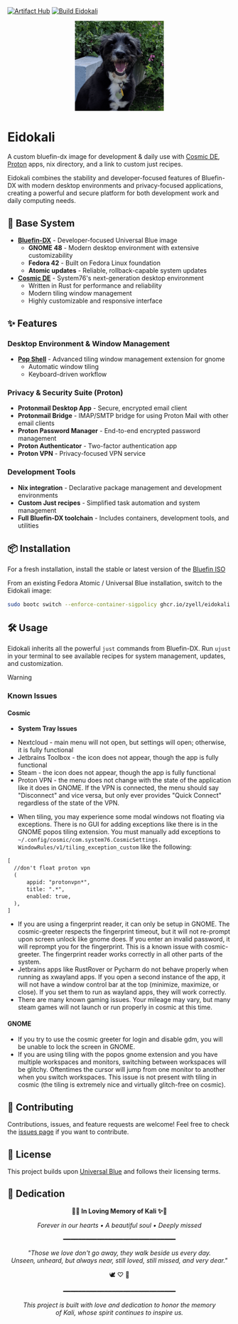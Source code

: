 [![Artifact Hub](https://img.shields.io/endpoint?url=https://artifacthub.io/badge/repository/eidokali)](https://artifacthub.io/packages/search?repo=eidokali)
[![Build Eidokali](https://github.com/Zyell/Eidokali/actions/workflows/build.yml/badge.svg)](https://github.com/Zyell/Eidokali/actions/workflows/build.yml)


<div style="text-align: center;" align="center">
  <picture>
    <img alt="Eidokali Logo" src="./assets/kali.png" width="200">
  </picture>
</div>

# Eidokali

A custom bluefin-dx image for development & daily use with [Cosmic DE](https://system76.com/cosmic), [Proton](https://proton.me/) apps, nix directory, and a link to custom just recipes.

Eidokali combines the stability and developer-focused features of Bluefin-DX with modern desktop environments and privacy-focused applications, creating a powerful and secure platform for both development work and daily computing needs.

## 🚀 Base System

* **[Bluefin-DX](https://github.com/ublue-os/bluefin/pkgs/container/bluefin-dx)** - Developer-focused Universal Blue image
  * **GNOME 48** - Modern desktop environment with extensive customizability
  * **Fedora 42** - Built on Fedora Linux foundation
  * **Atomic updates** - Reliable, rollback-capable system updates
* **[Cosmic DE](https://system76.com/cosmic)** - System76's next-generation desktop environment
  * Written in Rust for performance and reliability
  * Modern tiling window management
  * Highly customizable and responsive interface

## ✨ Features

### Desktop Environment & Window Management
* **[Pop Shell](https://github.com/pop-os/shell)** - Advanced tiling window management extension for gnome
  * Automatic window tiling
  * Keyboard-driven workflow

### Privacy & Security Suite (Proton)
* **Protonmail Desktop App** - Secure, encrypted email client
* **Protonmail Bridge** - IMAP/SMTP bridge for using Proton Mail with other email clients
* **Proton Password Manager** - End-to-end encrypted password management
* **Proton Authenticator** - Two-factor authentication app
* **Proton VPN** - Privacy-focused VPN service

### Development Tools
* **Nix integration** - Declarative package management and development environments
* **Custom Just recipes** - Simplified task automation and system management
* **Full Bluefin-DX toolchain** - Includes containers, development tools, and utilities

## 📦 Installation

For a fresh installation, install the stable or latest version of the [Bluefin ISO](https://docs.projectbluefin.io/downloads/)

From an existing Fedora Atomic / Universal Blue installation, switch to the Eidokali image:

```bash
sudo bootc switch --enforce-container-sigpolicy ghcr.io/zyell/eidokali:latest
```

## 🛠️ Usage

Eidokali inherits all the powerful `just` commands from Bluefin-DX. Run `ujust` in your terminal to see available recipes for system management, updates, and customization.
> [!WARNING]
> ### Known Issues
>
>#### Cosmic
>* **System Tray Issues**
>  - Nextcloud - main menu will not open, but settings will open; otherwise, it is fully functional
>  - Jetbrains Toolbox - the icon does not appear, though the app is fully functional
>  - Steam - the icon does not appear, though the app is fully functional
>  - Proton VPN - the menu does not change with the state of the application like it does in 
>    GNOME.  If the VPN is connected, the menu should say "Disconnect" and vice versa, but only 
>    ever provides "Quick Connect" regardless of the state of the VPN. 
>* When tiling, you may experience some modal windows not floating via exceptions.  There is no 
>  GUI for adding exceptions like there is in the GNOME popos tiling extension.  You must 
>  manually add exceptions to `~/.config/cosmic/com.system76.CosmicSettings.
>  WindowRules/v1/tiling_exception_custom` like the following:
>  ```text
>  [
>    //don't float proton vpn
>    (
>        appid: "protonvpn*",
>        title: ".*",
>        enabled: true,
>    ),
>  ]
>  ```
>* If you are using a fingerprint reader, it can only be setup in GNOME.  The cosmic-greeter 
>  respects the fingerprint timeout, but it will not re-prompt upon screen unlock like gnome does.
>  If you enter an invalid password, it will reprompt you for the fingerprint. This is a known 
>  issue with cosmic-greeter.  The fingerprint reader works correctly in all other parts of the 
>  system.
>* Jetbrains apps like RustRover or Pycharm do not behave properly when running as xwayland apps. 
>  If you open a second instance of the app, it will not have a window control bar at the top 
>  (minimize, maximize, or close).  If you set them to run as wayland apps, they will work 
>  correctly.
>* There are many known gaming issues.  Your mileage may vary, but many steam games will not 
>  launch or run properly in cosmic at this time.
>
>#### GNOME
>* If you try to use the cosmic greeter for login and disable gdm, you will be unable to lock the 
>  screen in GNOME.
>* If you are using tiling with the popos gnome extension and you have multiple workspaces and 
>  monitors, switching between workspaces will be glitchy.  Oftentimes the cursor will jump from 
>  one monitor to another when you switch workspaces.  This issue is not present with tiling in 
>  cosmic (the tiling is extremely nice and virtually glitch-free on cosmic).

## 🤝 Contributing

Contributions, issues, and feature requests are welcome! Feel free to check the [issues page](https://github.com/Zyell/Eidokali/issues) if you want to contribute.

## 📄 License

This project builds upon [Universal Blue](https://universal-blue.org/) and follows their licensing terms.

## 💝 Dedication

<div style="text-align: center;" align="center">

**🌈✨ In Loving Memory of Kali ✨🌈**

*Forever in our hearts • A beautiful soul • Deeply missed*

━━━━━━━━━━━━━━━━━━━━━━━━━━━━━━

*"Those we love don't go away, they walk beside us every day.*  
*Unseen, unheard, but always near, still loved, still missed, and very dear."*

🕊️ ♡ 🌟

━━━━━━━━━━━━━━━━━━━━━━━━━━━━━━

*This project is built with love and dedication to honor the memory*  
*of Kali, whose spirit continues to inspire us.*

</div>